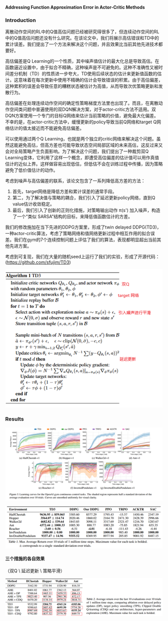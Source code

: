 **Addressing Function Approximation Error in Actor-Critic Methods**

### Introduction

离散动作空间的RL中的Q值高估问题已经被研究得很多了，但连续动作空间的RL中的Q值高估问题还没有什么研究。在该论文中，我们将展示高估错误和TD中的累计误差。我们提出了一个方法来解决这个问题，并且效果比当前其他先进技术都要好。

高估偏差是Q Learning的一个性质，其中噪声值估计的最大化总是导致高估。在函数逼近设置中，由于拟合不精确，这种噪声是不可避免的。这种不准确性又被时间差分机制（TD）的性质进一步夸大，TD使用后续状态的估计来更新值函数的估计。这意味着在每次更新中使用不精确的估计会导致错误的积累。由于高估偏差，这种累积的误差会导致任意的糟糕状态被估计为高值，从而导致次优策略更新和发散行为。

高估偏差在处理连续动作空间的确定性策略梯度方法里也出现了。而且，在离散动作空间类问题中普遍使用的双DQN解决方案，对于actor-critic方法不适用。双DQN方案使用一个专门的目标Q网络来估计当前策略的价值，避免最大化偏差。不幸的是，在actor-critic方法中，缓慢更新的policy导致当前Q网络和target Q网络估计的值太接近而不能避免高估偏差。

可以使用通过两个Q Learning，也就是两个独立的critic网络来解决这个问题。虽然这能避免高估，但高方差也可能导致状态空间局部区域的未来高估，这反过来又会对全局策略产生负面影响。为了解决这个问题，我们提出了一种裁剪双Q Learning变体，它利用了这样一个概念，即遭受高估偏差的估计值可以用作真值估计的近似上界。这样做容易出现低估，但低估不会在训练过程中传播，因为策略避免了低价值估计的动作。

考虑到噪声与高估偏差的联系，该论文包含了一系列降低高方差的方法：

1. 首先，target网络是降低方差和累计误差的通常手段。
2. 第二，为了解决值与策略的耦合，我们引入了延迟更新policy网络，直到Q value估计收敛稳定。
3. 最后，我们引入了创新的正则化措施，对策略输出动作 π(s') 加入噪声，构造了一个“类似 SARSA”结构的目标，来降低值函数估计的方差。

我们的修改施加在当下先进的DDPG方案里，形成了twin delayed DDPG(TD3)，一种actor-critic算法，考虑了策略网络和值网络更新过程中相互作用的拟合误差。我们在gym的7个连续控制问题上评估了我们的算法，表现都明显超出当前其他先进方案。

考虑到可复现，我们在大量的随机seed上运行了我们的实验，形成了开源代码： (https://github.com/sfujim/TD3)

![image-20250409090212855](img/image-20250409090212855.png)

### Results

![image-20250409090726273](img/image-20250409090726273.png)

![image-20250409091015930](img/image-20250409091015930.png)

#### 三个措施的各自效果

（双Q \ 延迟更新 \ 策略平滑）

![image-20250409092353258](img/image-20250409092353258.png)